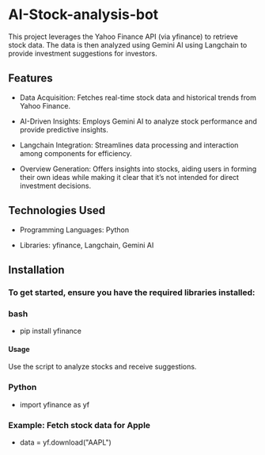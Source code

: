 # AI-Stock-analysis-bot

This project leverages the Yahoo Finance API (via yfinance) to retrieve stock data. The data is then analyzed using Gemini AI using Langchain to provide investment suggestions for investors.

## Features

- Data Acquisition: Fetches real-time stock data and historical trends from Yahoo Finance.

- AI-Driven Insights: Employs Gemini AI to analyze stock performance and provide predictive insights.

- Langchain Integration: Streamlines data processing and interaction among components for efficiency.

- Overview Generation: Offers insights into stocks, aiding users in forming their own ideas while making it clear that it’s not intended for direct investment decisions.

## Technologies Used 

- Programming Languages: Python

- Libraries: yfinance, Langchain, Gemini AI


## Installation

### To get started, ensure you have the required libraries installed:

### bash

- pip install yfinance

#### Usage

Use the script to analyze stocks and receive suggestions.

### Python 

- import yfinance as yf

### Example: Fetch stock data for Apple
- data = yf.download("AAPL")
